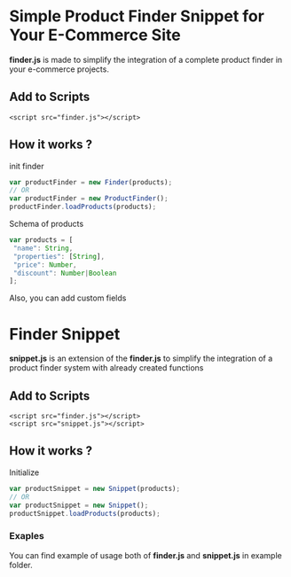# Simple Product Finder Snippet for Your E-Commerce Site

**finder.js** is made to simplify the integration of a complete product finder in your e-commerce projects.

## Add to Scripts 

    <script src="finder.js"></script>

## How it works ?

init finder

```javascript
var productFinder = new Finder(products);
// OR
var productFinder = new ProductFinder();
productFinder.loadProducts(products);
```

Schema of products

```javascript
var products = [
 "name": String,
 "properties": [String],
 "price": Number,
 "discount": Number|Boolean
];
```

Also, you can add custom fields


# Finder Snippet

**snippet.js** is an extension of the **finder.js** to simplify the integration of a product finder system with already created functions

## Add to Scripts 
    <script src="finder.js"></script>
    <script src="snippet.js"></script>

## How it works ?

Initialize

```javascript
var productSnippet = new Snippet(products);
// OR
var productSnippet = new Snippet();
productSnippet.loadProducts(products);
```

### Exaples

You can find example of usage both of **finder.js** and **snippet.js** in example folder.
